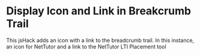 # Display Icon and Link in Breakcrumb Trail
This jsHack adds an icon with a link to the breadcrumb trail.  In this instance, an icon for NetTutor and a link to the NetTutor LTI Placement tool